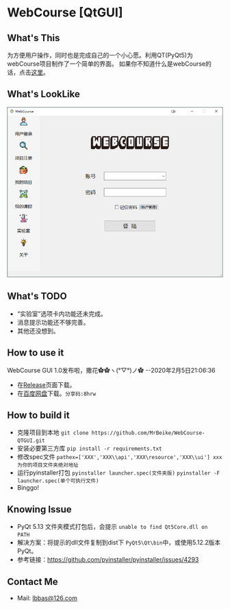 # WebCourse [QtGUI]

## What's This 
为方便用户操作，同时也是完成自己的一个小心愿。利用QT(PyQt5)为webCourse项目制作了一个简单的界面。
如果你不知道什么是webCourse的话，点击[这里](https://github.com/MrBeike/webCourse)。

## What's LookLike
<img src="screenshot.png">

## What's TODO
- “实验室”选项卡内功能还未完成。
- 消息提示功能还不够完善。
- 其他还没想到。
  
## How to use it
  WebCourse GUI 1.0发布啦，撒花✿✿ヽ(°▽°)ノ✿  --2020年2月5日21:06:36
- 在[Release](https://github.com/MrBeike/WebCourse-QTGUI/releases)页面下载。
- 在[百度网盘](https://pan.baidu.com/s/1mBzYuhjLF5DRChnxUdEw2g)下载。`分享码:8hrw`

## How to build it
+ 克隆项目到本地    `git clone https://github.com/MrBeike/WebCourse-QTGUI.git`
+ 安装必要第三方库   `pip install -r requirements.txt`
+ 修改spec文件   `pathex=['XXX','XXX\\api','XXX\resource','XXX\\ui'] xxx为你的项目文件夹绝对地址`
+ 运行pyinstaller打包  `pyinstaller launcher.spec(文件夹版)`  `pyinstaller -F launcher.spec(单个可执行文件)`
+ Binggo!

## Knowing Issue
- PyQt 5.13 文件夹模式打包后，会提示 `unable to find Qt5Core.dll on PATH` 
- 解决方案：将提示的dll文件复制到dist下 `PyQt5\Qt\bin`中，或使用5.12.2版本PyQt。
- 参考链接：https://github.com/pyinstaller/pyinstaller/issues/4293

## Contact Me
- Mail: lbbas@126.com
